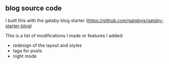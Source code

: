 ## blog source code

I built this with the gatsby blog starter (https://github.com/gatsbyjs/gatsby-starter-blog)

This is a list of modifications I made or features I added:
  * redesign of the layout and styles
  * tags for posts
  * night mode
